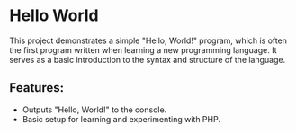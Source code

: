 # Hello World

This project demonstrates a simple "Hello, World!" program, which is often the first program written when learning a new programming language. It serves as a basic introduction to the syntax and structure of the language.

## Features:

- Outputs "Hello, World!" to the console.
- Basic setup for learning and experimenting with PHP.
